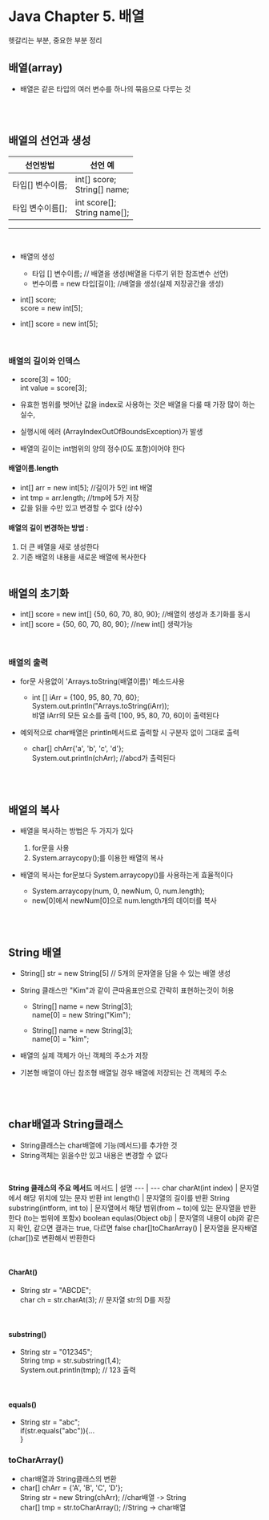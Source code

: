 # Java Chapter 5. 배열
헷갈리는 부분, 중요한 부분 정리
## 배열(array)

- 배열은 같은 타입의 여러 변수를 하나의 묶음으로 다루는 것
  
<br><br>

## 배열의 선언과 생성
  
  선언방법 | 선언 예
  --- | ---
  타입[] 변수이름; | int[] score;<br>String[] name;
  타입 변수이름[]; | int score[]; <br> String name[];
  ---

  <br>

  - 배열의 생성
    - 타입 [] 변수이름; // 배열을 생성(배열을 다루기 위한 참조변수 선언)
    - 변수이름 = new 타입[길이]; //배열을 생성(실제 저장공간을 생성)
  
  - int[] score;<br> score = new int[5];
  - int[] score = new int[5];

<br>

### 배열의 길이와 인덱스
- score[3] = 100;<br> int value = score[3];

- 유효한 범위를 벗어난 값을 index로 사용하는 것은 배열을 다룰 때 가장 많이 하는 실수, 
- 실행시에 에러 (ArrayIndexOutOfBoundsException)가 발생

- 배열의 길이는 int범위의 양의 정수(0도 포함)이어야 한다

#### 배열이름.length
- int[] arr = new int[5]; //길이가 5인 int 배열
- int tmp = arr.length; //tmp에 5가 저장
- 값을 읽을 수만 있고 변경할 수 없다 (상수)

#### 배열의 길이 변경하는 방법 :
1. 더 큰 배열을 새로 생성한다
2. 기존 배열의 내용을 새로운 배열에 복사한다
<br><br>


## 배열의 초기화 
- int[] score = new int[] {50, 60, 70, 80, 90}; //배열의 생성과 초기화를 동시
- int[] score = {50, 60, 70, 80, 90}; //new int[] 생략가능
<br>

### 배열의 출력
- for문 사용없이 'Arrays.toString(배열이름)' 메소드사용
    - int [] iArr = {100, 95, 80, 70, 60};<br> System.out.println("Arrays.toString(iArr)); <br>뱌열 iArr의 모든 요소를 출력 [100, 95, 80, 70, 60]이 출력된다


- 예외적으로 char배열은 println메서드로 출력할 시 구분자 없이 그대로 출력
    - char[] chArr{'a', 'b', 'c', 'd'}; <br> System.out.println(chArr); //abcd가 출력된다

<br><br>

## 배열의 복사
- 배열을 복사하는 방법은 두 가지가 있다
  1. for문을 사용
  2. System.arraycopy();를 이용한 배열의 복사

- 배열의 복사는 for문보다 System.arraycopy()를 사용하는게 효율적이다
   - System.arraycopy(num, 0, newNum, 0, num.length);
   - new[0]에서 newNum[0]으로 num.length개의 데이터를 복사

<br><br>

## String 배열
- String[] str = new String[5] // 5개의 문자열을 담을 수 있는 배열 생성

- String 클래스만 "Kim"과 같이 큰따옴표만으로 간략히 표현하는것이 허용
    - String[] name = new String[3]; <br>name[0] = new String("Kim");
    
    - String[] name = new String[3]; <br> name[0] = "kim";

- 배열의 실제 객체가 아닌 객체의 주소가 저장
- 기본형 배열이 아닌 참조형 배열일 경우 배열에 저장되는 건 객체의 주소

<br><br>

## char배열과 String클래스

- String클래스는 char배열에 기능(메서드)를 추가한 것
- String객체는 읽을수만 있고 내용은 변경할 수 없다

<br>

__String 클래스의 주요 메서드__
메서드 | 설명
--- | ---
char charAt(int index) | 문자열에서 해당 위치에 있는 문자 반환
int length() | 문자열의 길이를 반환
String substring(intform, int to) | 문자열에서 해당 범위(from ~ to)에 있는 문자열을 반환한다 (to는 범위에 포함x)
boolean equlas(Object obj) | 문자열의 내용이 obj와 같은지 확인, 같으면 결과는 true, 다르면 false
char[]toCharArray() | 문자열을 문자배열 (char[])로 변환해서 반환한다

<br>

#### CharAt()
- String str = "ABCDE"; <br> char ch = str.charAt(3); // 문자열 str의 D를 저장
<br>

#### substring()
- String str = "012345"; <br> String tmp = str.substring(1,4); <br> System.out.println(tmp); // 123 출력
<br>

#### equals()
- String str = "abc"; <br>if(str.equals("abc")){...<br>} <br>

### toCharArray()
- char배열과 String클래스의 변환
- char[] chArr = {'A', 'B', 'C', 'D'}; <br>String str = new String(chArr); //char배열 -> String <br> char[] tmp = str.toCharArray(); //String -> char배열